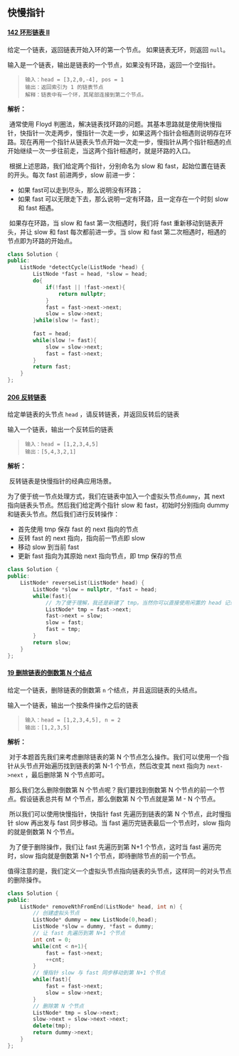 ## 快慢指针

#### [142 环形链表 II](https://leetcode-cn.com/problems/linked-list-cycle-ii/)

给定一个链表，返回链表开始入环的第一个节点。 如果链表无环，则返回 `null`。

输入是一个链表，输出是链表的一个节点，如果没有环路，返回一个空指针。

> ```
> 输入：head = [3,2,0,-4], pos = 1
> 输出：返回索引为 1 的链表节点
> 解释：链表中有一个环，其尾部连接到第二个节点。
> ```

**解析：**

​	通常使用 Floyd 判圈法，解决链表找环路的问题。其基本思路就是使用快慢指针，快指针一次走两步，慢指针一次走一步，如果这两个指针会相遇则说明存在环路。现在再用一个指针从链表头节点开始一次走一步，慢指针从两个指针相遇的点开始继续一次一步往前走，当这两个指针相遇时，就是环路的入口。

​	根据上述思路，我们给定两个指针，分别命名为 slow 和 fast，起始位置在链表的开头。每次 fast 前进两步，slow 前进一步：

- 如果 fast可以走到尽头，那么说明没有环路；
- 如果 fast 可以无限走下去，那么说明一定有环路，且一定存在一个时刻 slow 和 fast 相遇。

​    如果存在环路，当 slow 和 fast 第一次相遇时，我们将 fast 重新移动到链表开头，并让 slow 和 fast 每次都前进一步。当 slow 和 fast 第二次相遇时，相遇的节点即为环路的开始点。

```cpp
class Solution {
public:
    ListNode *detectCycle(ListNode *head) {
        ListNode *fast = head, *slow = head;
        do{
            if(!fast || !fast->next){
                return nullptr;
            }
            fast = fast->next->next;
            slow = slow->next;
        }while(slow != fast);
        
        fast = head;
        while(slow != fast){
            slow = slow->next;
            fast = fast->next;
        }
        return fast;
    }
};
```

#### [206 反转链表](https://leetcode-cn.com/problems/reverse-linked-list/)

给定单链表的头节点 `head` ，请反转链表，并返回反转后的链表

输入一个链表，输出一个反转后的链表

> ```
> 输入：head = [1,2,3,4,5]
> 输出：[5,4,3,2,1]
> ```

**解析：**

​	反转链表是快慢指针的经典应用场景。

​	为了便于统一节点处理方式，我们在链表中加入一个虚拟头节点`dummy`，其 next 指向链表头节点。然后我们给定两个指针 slow 和 fast，初始时分别指向 dummy 和链表头节点。然后我们进行反转操作：

- 首先使用 tmp 保存 fast 的 next 指向的节点
- 反转 fast 的 next 指向，指向前一节点即 slow
- 移动 slow 到当前 fast
- 更新 fast 指向为其原始 next 指向节点，即 tmp 保存的节点

```cpp
class Solution {
public:
    ListNode* reverseList(ListNode* head) {
        ListNode *slow = nullptr, *fast = head;
        while(fast){
            // 为了便于理解，我还是新建了 tmp。当然你可以直接使用闲置的 head 记录，节省空间开销
            ListNode* tmp = fast->next;
            fast->next = slow;
            slow = fast;
            fast = tmp;
        } 
        return slow;
    }
};
```

#### [19 删除链表的倒数第 N 个结点](https://leetcode-cn.com/problems/remove-nth-node-from-end-of-list/)

给定一个链表，删除链表的倒数第 `n` 个结点，并且返回链表的头结点。

输入一个链表，输出一个按条件操作之后的链表

> ```
> 输入：head = [1,2,3,4,5], n = 2
> 输出：[1,2,3,5]
> ```

**解析：**

​	对于本题首先我们来考虑删除链表的第 N 个节点怎么操作。我们可以使用一个指针从头节点开始遍历找到链表的第 N-1 个节点，然后改变其 next 指向为 `next->next` ，最后删除第 N 个节点即可。

​	那么我们怎么删除倒数第 N 个节点呢？我们要找到倒数第 N 个节点的前一个节点。假设链表总共有 M 个节点，那么倒数第 N 个节点就是第 M - N 个节点。

​	所以我们可以使用快慢指针，快指针 fast 先遍历到链表的第 N 个节点，此时慢指针 slow 再出发与 fast 同步移动。当 fast 遍历完链表最后一个节点时，slow 指向的就是倒数第 N 个节点。

​	为了便于删除操作，我们让 fast 先遍历到第 N+1 个节点，这时当 fast 遍历完时，slow 指向就是倒数第 N+1 个节点，即待删除节点的前一个节点。

​	值得注意的是，我们定义一个虚拟头节点指向链表的头节点，这样同一的对头节点的删除操作。

```cpp
class Solution {
public:
    ListNode* removeNthFromEnd(ListNode* head, int n) {
        // 创建虚拟头节点
        ListNode* dummy = new ListNode(0,head);
        ListNode *slow = dummy, *fast = dummy;
        // 让 fast 先遍历到第 N+1 个节点
        int cnt = 0;
        while(cnt < n+1){
            fast = fast->next;
            ++cnt;
        }
        // 慢指针 slow 与 fast 同步移动到第 N+1 个节点
        while(fast){
            fast = fast->next;
            slow = slow->next;
        }
        // 删除第 N 个节点
        ListNode* tmp = slow->next;
        slow->next = slow->next->next;
        delete(tmp);
        return dummy->next;
    }
};
```

